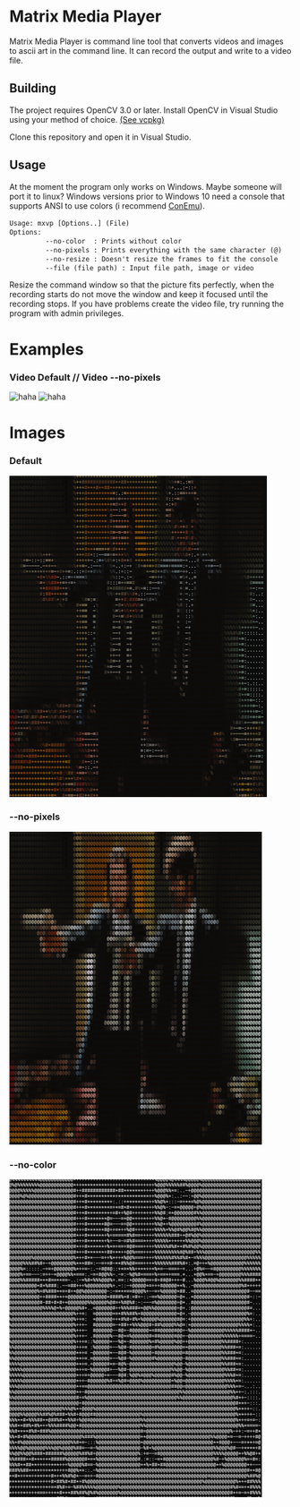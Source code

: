 # Matrix Media Player


Matrix Media Player is command line tool that converts videos and images to ascii art in the command line.
It can record the output and write to a video file.

## Building

The project requires OpenCV 3.0 or later.
Install OpenCV in Visual Studio using your method of choice. [(See vcpkg)](https://github.com/microsoft/vcpkg)

Clone this repository and open it in Visual Studio.

## Usage

At the moment the program only works on Windows. Maybe someone will port it to linux?
Windows versions prior to Windows 10 need a console that supports ANSI to use colors (i recommend [ConEmu](https://github.com/Maximus5/ConEmu)).

```
Usage: mxvp [Options..] (File)
Options:
         --no-color  : Prints without color
         --no-pixels : Prints everything with the same character (@)
         --no-resize : Doesn't resize the frames to fit the console
         --file (file path) : Input file path, image or video
```
Resize the command window so that the picture fits perfectly, when the recording starts do not move the window and keep it focused until the recording stops.
If you have problems create the video file, try running the program with admin privileges.

# Examples
### Video Default                          //    Video --no-pixels
![haha](examples/video-default.gif)  ![haha](examples/video-nopixels.gif)

# Images

### Default
![Default](examples/default.png)
### --no-pixels
![--no-pixels](examples/no-pixels.png)
### --no-color
![--no-color](examples/no-color.png)


